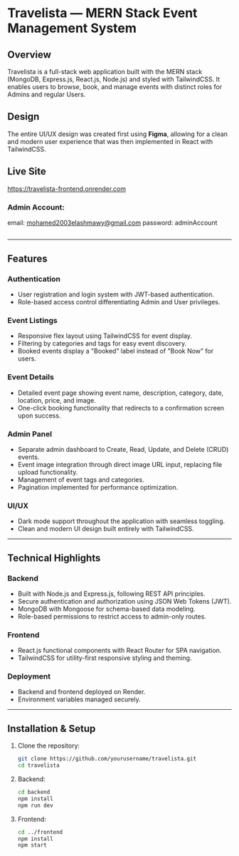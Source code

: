 # Travelista — MERN Stack Event Management System

## Overview  
Travelista is a full-stack web application built with the MERN stack (MongoDB, Express.js, React.js, Node.js) and styled with TailwindCSS. It enables users to browse, book, and manage events with distinct roles for Admins and regular Users.

## Design  
The entire UI/UX design was created first using **Figma**, allowing for a clean and modern user experience that was then implemented in React with TailwindCSS.

## Live Site
https://travelista-frontend.onrender.com

### Admin Account: 
email: mohamed2003elashmawy@gmail.com
password: adminAccount

## 
---

## Features

### Authentication  
- User registration and login system with JWT-based authentication.  
- Role-based access control differentiating Admin and User privileges.  

### Event Listings  
- Responsive flex layout using TailwindCSS for event display.
- Filtering by categories and tags for easy event discovery.  
- Booked events display a "Booked" label instead of "Book Now" for users.  

### Event Details  
- Detailed event page showing event name, description, category, date, location, price, and image.  
- One-click booking functionality that redirects to a confirmation screen upon success.  

### Admin Panel  
- Separate admin dashboard to Create, Read, Update, and Delete (CRUD) events.  
- Event image integration through direct image URL input, replacing file upload functionality.
- Management of event tags and categories.
- Pagination implemented for performance optimization.

### UI/UX  
- Dark mode support throughout the application with seamless toggling.  
- Clean and modern UI design built entirely with TailwindCSS.  

---

## Technical Highlights  

### Backend  
- Built with Node.js and Express.js, following REST API principles.  
- Secure authentication and authorization using JSON Web Tokens (JWT).  
- MongoDB with Mongoose for schema-based data modeling.  
- Role-based permissions to restrict access to admin-only routes.  

### Frontend  
- React.js functional components with React Router for SPA navigation.  
- TailwindCSS for utility-first responsive styling and theming.  

### Deployment  
- Backend and frontend deployed on Render.
- Environment variables managed securely.  

---

## Installation & Setup

1. Clone the repository:  
   ```bash
   git clone https://github.com/yourusername/travelista.git
   cd travelista
   ```

2. Backend:
    ```bash
    cd backend
    npm install
    npm run dev
    ```

3. Frontend:
    ```bash
    cd ../frontend
    npm install
    npm start
    ```
